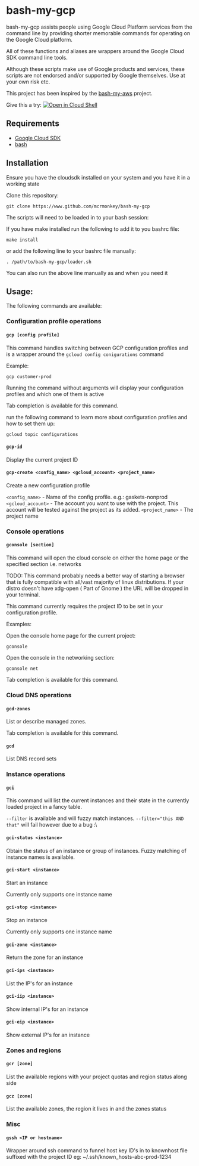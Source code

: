 # bash-my-gcp

bash-my-gcp assists people using Google Cloud Platform services from the
command line by providing shorter memorable commands for operating on the Google Cloud platform.

All of these functions and aliases are wrappers around the Google Cloud SDK
command line tools.

Although these scripts make use of Google products and services, these scripts are not
endorsed and/or supported by Google themselves. Use at your own risk etc.

This project has been inspired by the [bash-my-aws](https://github.com/realestate-com-au/bash-my-aws) project.

Give this a try:
[![Open in Cloud Shell](https://gstatic.com/cloudssh/images/open-btn.png)](https://console.cloud.google.com/cloudshell/open?git_repo=https://github.com/mcrmonkey/bash-my-gcp&tutorial=cloudshell-tutorial.md)


## Requirements

* [Google Cloud SDK](https://cloud.google.com/sdk/docs/quickstart-linux)
* [bash](https://www.gnu.org/software/bash/)


## Installation

Ensure you have the cloudsdk installed on your system and you have it in
a working state


Clone this repository:

```
git clone https://www.github.com/mcrmonkey/bash-my-gcp
```

The scripts will need to be loaded in to your bash session:

If you have make installed run the following to add it to you bashrc file:

```
make install
```

or add the following line to your bashrc file manually:

```
. /path/to/bash-my-gcp/loader.sh
```

You can also run the above line manually as and when you need it


## Usage:

The following commands are available:

### Configuration profile operations

#### `gcp [config profile]`

This command handles switching between GCP configuration profiles and is
a wrapper around the `gcloud config conigurations` command

Example:

```
gcp customer-prod
```

Running the command without arguments will display your configuration profiles
and which one of them is active

Tab completion is available for this command.

run the following command to learn more about configuration profiles and how to
set them up:

```
gcloud topic configurations
```

#### `gcp-id`

Display the current project ID

#### `gcp-create <config_name> <gcloud_account> <project_name>`

Create a new configuration profile

`<config_name>` - Name of the config profile. e.g.: gaskets-nonprod
`<gcloud_account>` - The account you want to use with the project. This account will be tested against the project as its added.
`<project_name>` - The project name

### Console operations

#### `gconsole [section]`

This command will open the cloud console on either the home page or the
specified section i.e. networks

TODO: This command probably needs a better way of starting a browser that is
fully compatible with all/vast majority of linux distributions. If your distro doesn't have
xdg-open ( Part of Gnome ) the URL will be dropped in your terminal.


This command currently requires the project ID to be set in your configuration
profile.

Examples:

Open the console home page for the current project:

```
gconsole
```

Open the console in the networking section:

```
gconsole net
```

Tab completion is available for this command.

### Cloud DNS operations

#### `gcd-zones`

List or describe managed zones.

Tab completion is available for this command.

#### `gcd`

List DNS record sets

### Instance operations

#### `gci`

This command will list the current instances and their state in the currently
loaded project in a fancy table.

`--filter` is available and will fuzzy match instances. `--filter="this AND that"`
will fail however due to a bug :\


#### `gci-status <instance>`

Obtain the status of an instance or group of instances.
Fuzzy matching of instance names is available.


#### `gci-start <instance>`

Start an instance

Currently only supports one instance name

#### `gci-stop <instance>`

Stop an instance

Currently only supports one instance name

#### `gci-zone <instance>`

Return the zone for an instance

#### `gci-ips <instance>`

List the IP's for an instance

#### `gci-iip <instance>`

Show internal IP's for an instance

#### `gci-eip <instance>`

Show external IP's for an instance


### Zones and regions

#### `gcr [zone]`

List the available regions with your project quotas and region status along side


#### `gcz [zone]`

List the available zones, the region it lives in and the zones status


### Misc

#### `gssh <IP or hostname>`

Wrapper around ssh command to funnel host key ID's in to knownhost file suffixed with the project ID
eg: ~/.ssh/known_hosts-abc-prod-1234


